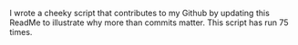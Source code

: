 I wrote a cheeky script that contributes to my Github by updating this ReadMe to illustrate why more than commits matter. This script has run 75 times.